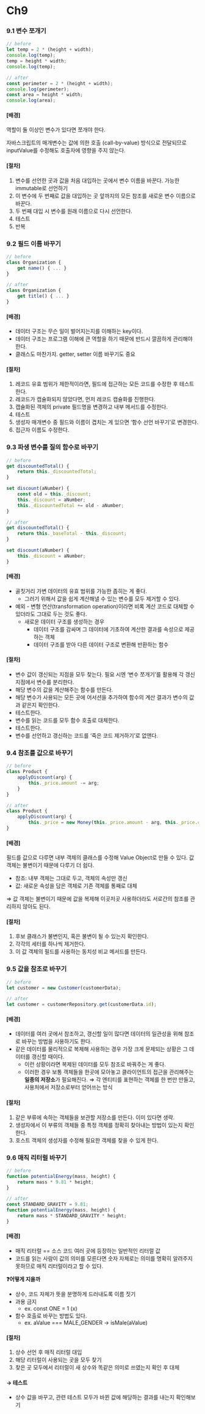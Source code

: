 # Ch9

### 9.1 변수 쪼개기

```jsx
// before
let temp = 2 * (height + width);
console.log(temp);
temp = height * width;
console.log(temp);
```

```jsx
// after
const perimeter = 2 * (height + width);
console.log(perimeter);
const area = height * width;
console.log(area);
```

#### \[배경]

역할이 둘 이상인 변수가 있다면 쪼개야 한다.

자바스크립트의 매개변수는 값에 의한 호출 (call-by-value) 방식으로 전달되므로 inputValue를 수정해도 호출자에 영향을 주지 않는다.

#### \[절차]

1. 변수를 선언한 곳과 값을 처음 대입하는 곳에서 변수 이름을 바꾼다. 가능한 immutable로 선언하기
2. 이 변수에 두 번째로 값을 대입하는 곳 앞까지의 모든 참조를 새로운 변수 이름으로 바꾼다.
3. 두 번째 대입 시 변수를 원래 이름으로 다시 선언한다.
4. 테스트
5. 반복

### 9.2 필드 이름 바꾸기

```jsx
// before
class Organization {
    get name() { ... }
}
```

```jsx
// after
class Organization {
    get title() { ... }
}
```

#### \[배경]

* 데이터 구조는 무슨 일이 벌어지는지를 이해하는 key이다.
* 데이터 구조는 프로그램 이해에 큰 역할을 하기 때문에 반드시 깔끔하게 관리해야 한다.
* 클래스도 마찬가지. getter, setter 이름 바꾸기도 중요

#### \[절차]

1. 레코드 유효 범위가 제한적이라면, 필드에 접근하는 모든 코드를 수정한 후 테스트한다.
2. 레코드가 캡슐화되지 않았다면, 먼저 레코드 캡슐화를 진행한다.
3. 캡슐화된 객체의 private 필드명을 변경하고 내부 메서드를 수정한다.
4. 테스트
5. 생성자 매개변수 중 필드와 이름이 겹치는 게 있으면 ‘함수 선언 바꾸기’로 변경한다.
6. 접근자 이름도 수정한다.

### 9.3 파생 변수를 질의 함수로 바꾸기

```jsx
// before
get discountedTotal() {
    return this._discountedTotal;
}

set discount(aNumber) {
    const old = this._discount;
    this._discount = aNumber;
    this._discountedTotal += old - aNumber;
}
```

```jsx
// after
get discountedTotal() {
    return this._baseTotal - this._discount;
}

set discount(aNumber) {
    this._discount = aNumber;
}
```

#### \[배경]

* 골칫거리 가변 데이터의 유효 범위를 가능한 좁히는 게 좋다.
  * 그러기 위해서 값을 쉽게 계산해낼 수 있는 변수를 모두 제거할 수 있다.
* 예외 - 변형 연산(transformation operation)이라면 비록 계산 코드로 대체할 수 있더라도 그대로 두는 것도 좋다.
  * 새로운 데이터 구조를 생성하는 경우
    * 데이터 구조를 감싸며 그 데이터에 기초하여 계산한 결과를 속성으로 제공하는 객체
    * 데이터 구조를 받아 다른 데이터 구조로 변환해 반환하는 함수

#### \[절차]

* 변수 값이 갱신되는 지점을 모두 찾는다. 필요 시엔 ‘변수 쪼개기’를 활용해 각 갱신 지점에서 변수를 분리한다.
* 해당 변수의 값을 계산해주는 함수를 만든다.
* 해당 변수가 사용되는 모든 곳에 어서션을 추가하여 함수의 계산 결과가 변수의 값과 같은지 확인한다.
* 테스트한다.
* 변수를 읽는 코드를 모두 함수 호출로 대체한다.
* 테스트한다.
* 변수를 선언하고 갱신하는 코드를 ‘죽은 코드 제거하기’로 없앤다.

### 9.4 참조를 값으로 바꾸기

```jsx
// before
class Product {
    applyDiscount(arg) {
        this._price.amount -= arg;
    }
}
```

```jsx
// after
class Product {
    applyDiscount(arg) {
        this._price = new Money(this._price.amount - arg, this._price.currency);
}
```

#### \[배경]

필드를 값으로 다루면 내부 객체의 클래스를 수정해 Value Object로 만들 수 있다. 값 객체는 불변이기 때문에 다루기 더 쉽다.

* 참조: 내부 객체는 그대로 두고, 객체의 속성만 갱신
* 값: 새로운 속성을 담은 객체로 기존 객체를 통째로 대체

⇒ 값 객체는 불변이기 때문에 값을 복제해 이곳저곳 사용하더라도 서로간의 참조를 관리하지 않아도 된다.

#### \[절차]

1. 후보 클래스가 불변인지, 혹은 불변이 될 수 있는지 확인한다.
2. 각각의 세터를 하나씩 제거한다.
3. 이 값 객체의 필드를 사용하는 동치성 비교 메서드를 만든다.

### 9.5 값을 참조로 바꾸기

```jsx
// before
let customer = new Customer(customerData);
```

```jsx
// after
let customer = customerRepository.get(customerData.id);
```

#### \[배경]

* 데이터를 여러 곳에서 참조하고, 갱신할 일이 많다면 데이터의 일관성을 위해 참조로 바꾸는 방법을 사용하기도 한다.
* 같은 데이터를 물리적으로 복제해 사용하는 경우 가장 크게 문제되는 상황은 그 데이터를 갱신할 때이다.
  * 이런 상황이라면 복제된 데이터를 모두 참조로 바꿔주는 게 좋다.
  * 이러한 경우 보통 객체들을 한곳에 모아놓고 클라이언트의 접근을 관리해주는 **일종의 저장소**가 필요해진다. ⇒ 각 엔티티를 표현하는 객체를 한 번만 만들고, 사용처에서 저장소로부터 얻어쓰는 방식

#### \[절차]

1. 같은 부류에 속하는 객체들을 보관할 저장소를 만든다. 이미 있다면 생략.
2. 생성자에서 이 부류의 객체들 중 특정 객체를 정확히 찾아내는 방법이 있는지 확인한다.
3. 호스트 객체의 생성자를 수정해 필요한 객체를 찾을 수 있게 한다.

### 9.6 매직 리터럴 바꾸기

```jsx
// before
function potentialEnergy(mass, height) {
    return mass * 9.81 * height;
}
```

```jsx
// after
const STANDARD_GRAVITY = 9.81;
function potentialEnergy(mass, height) {
    return mass * STANDARD_GRAVITY * height;
}
```

#### \[배경]

* 매직 리터럴 == 소스 코드 여러 곳에 등장하는 일반적인 리터럴 값
* 코드를 읽는 사람이 값의 의미를 모른다면 숫자 자체로는 의미를 명확히 알려주지 못하므로 매직 리터럴이라고 할 수 있다.

**❓어떻게 지을까**

* 상수, 코드 자체가 뜻을 분명하게 드러내도록 이름 짓기
* 과용 금지
  * ex. const ONE = 1 (x)
* 함수 호출로 바꾸는 방법도 있다.
  * ex. aValue === MALE\_GENDER → isMale(aValue)

#### \[절차]

1. 상수 선언 후 매직 리터럴 대입
2. 해당 리터럴이 사용되는 곳을 모두 찾기
3. 찾은 곳 모두에서 리터럴이 새 상수와 똑같은 의미로 쓰였는지 확인 후 대체

#### → 테스트

* 상수 값을 바꾸고, 관련 테스트 모두가 바뀐 값에 해당하는 결과를 내는지 확인해보기
